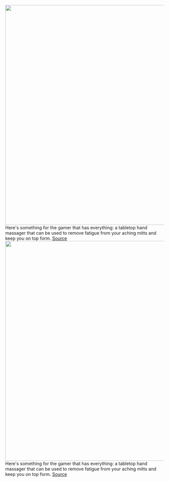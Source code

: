 <img src='https://cdn.vox-cdn.com/thumbor/yMckVxnIHkka5-DH0JYBauCw9C0=/0x0:1675x1196/1200x800/filters:focal(704x464:972x732)/cdn.vox-cdn.com/uploads/chorus_image/image/70333047/g04.0.jpg' width='700px' /><br/>
Here's something for the gamer that has everything: a tabletop hand massager that can be used to remove fatigue from your aching mitts and keep you on top form.
<a href='https://www.theverge.com/2021/12/31/22861124/tabletop-hand-massager-for-gamers-bauhutte'> Source <a/><img src='https://cdn.vox-cdn.com/thumbor/yMckVxnIHkka5-DH0JYBauCw9C0=/0x0:1675x1196/1200x800/filters:focal(704x464:972x732)/cdn.vox-cdn.com/uploads/chorus_image/image/70333047/g04.0.jpg' width='700px' /><br/>
Here's something for the gamer that has everything: a tabletop hand massager that can be used to remove fatigue from your aching mitts and keep you on top form.
<a href='https://www.theverge.com/2021/12/31/22861124/tabletop-hand-massager-for-gamers-bauhutte'> Source <a/>